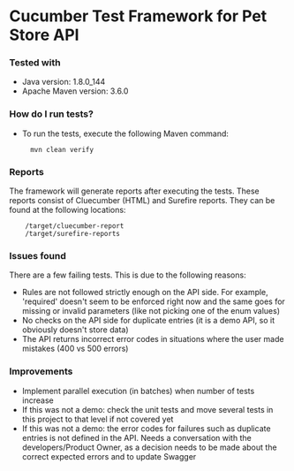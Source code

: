 Cucumber Test Framework for Pet Store API
=========================================

### Tested with

- Java version: 1.8.0_144
- Apache Maven version: 3.6.0 

### How do I run tests?

- To run the tests, execute the following Maven command:

        mvn clean verify
  
### Reports

The framework will generate reports after executing the tests. These reports consist of Cluecumber (HTML) and Surefire reports.
They can be found at the following locations:
        
        /target/cluecumber-report
        /target/surefire-reports

### Issues found

There are a few failing tests. This is due to the following reasons:

- Rules are not followed strictly enough on the API side. For example, 'required' doesn't seem to be enforced right now and the same goes for missing or invalid parameters (like not picking one of the enum values)
- No checks on the API side for duplicate entries (it is a demo API, so it obviously doesn't store data)
- The API returns incorrect error codes in situations where the user made mistakes (400 vs 500 errors)

### Improvements

- Implement parallel execution (in batches) when number of tests increase
- If this was not a demo: check the unit tests and move several tests in this project to that level if not covered yet
- If this was not a demo: the error codes for failures such as duplicate entries is not defined in the API. Needs a conversation with the developers/Product Owner, as a decision needs to be made about the correct expected errors and to update Swagger